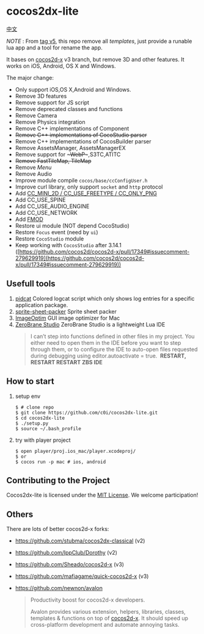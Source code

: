 
cocos2dx-lite
=========

[中文](https://github.com/c0i/cocos2dx-lite/blob/master/README_zh.md)

*NOTE* : From [tag v5](https://github.com/c0i/cocos2dx-lite/tree/v5), this repo remove all *templates*, just provide a runable lua app and a tool for rename the app.

It bases on [cocos2d-x](https://github.com/cocos2d/cocos2d-x) v3 branch, but remove 3D and other features.
It works on iOS, Android, OS X and Windows.

The major change:

- Only support iOS,OS X,Android and Windows.
- Remove 3D features
- Remove support for JS script
- Remove deprecated classes and functions
- Remove Camera
- Remove Physics integration
- Remove C++ implementations of Component
- ~~Remove C++ implementations of CocoStudio parser~~
- Remove C++ implementations of CocosBuilder parser
- Remove AssetsManager, AssetsManagerEX
- Remove support for ~~~WebP~~~,S3TC,ATITC
- ~~Remove FastTileMap, TileMap~~
- Remove *Menu*
- Remove Audio
- Improve module compile `cocos/base/ccConfigUser.h`
- Improve curl library, only support `socket` and `http` protocol
- Add [CC_MINI_2D / CC_USE_FREETYPE / CC_ONLY_PNG](https://github.com/c0i/cocos2dx-lite/blob/master/cocos/base/ccConfigUser.h)
- Add CC_USE_SPINE
- Add CC_USE_AUDIO_ENGINE
- Add CC_USE_NETWORK
- Add [FMOD](http://www.fmod.com/)
- Restore ui module (NOT depend CocoStudio)
- Restore `Focus` event (need by `ui`)
- Restore `CocoStudio` module
- Keep working with `CocosStudio` after 3.14.1 ([https://github.com/cocos2d/cocos2d-x/pull/17349#issuecomment-279629919](https://github.com/cocos2d/cocos2d-x/pull/17349#issuecomment-279629919))


## Usefull tools

1. [pidcat](https://github.com/JakeWharton/pidcat) Colored logcat script which only shows log entries for a specific application package.
2. [sprite-sheet-packer](https://github.com/amakaseev/sprite-sheet-packer) Sprite sheet packer
3. [ImageOptim](https://github.com/ImageOptim/ImageOptim) GUI image optimizer for Mac
4. [ZeroBrane Studio](https://studio.zerobrane.com/) ZeroBrane Studio is a lightweight Lua IDE
    > I can’t step into functions defined in other files in my project. You either need to open them in the IDE before you want to step through them, or to configure the IDE to auto-open files requested during debugging using editor.autoactivate = true.
    > ​
    > **RESTART, RESTART RESTART ZBS IDE**

## How to start

1. setup env

    ```
    $ # clone repo
    $ git clone https://github.com/c0i/cocos2dx-lite.git
    $ cd cocos2dx-lite
    $ ./setup.py
    $ source ~/.bash_profile
    ```

2. try with player project

    ```
    $ open player/proj.ios_mac/player.xcodeproj/
    $ or
    $ cocos run -p mac # ios, android
    ```

## Contributing to the Project

Cocos2dx-lite is licensed under the [MIT License](https://opensource.org/licenses/MIT). We welcome participation!

## Others

There are lots of better cocos2d-x forks:

- https://github.com/stubma/cocos2dx-classical (v2)

- https://github.com/IppClub/Dorothy (v2)

- https://github.com/Sheado/cocos2d-x (v3)

- https://github.com/mafiagame/quick-cocos2d-x (v3)

- https://github.com/newnon/avalon

  > Productivity boost for cocos2d-x developers.
  >
  > Avalon provides various extension, helpers, libraries, classes, templates & functions on top of [cocos2d-x](http://cocos2d-x.org/). It should speed up cross-platform development and automate annoying tasks.
